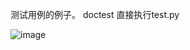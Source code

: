测试用例的例子。 doctest
直接执行test.py  


![image](https://user-images.githubusercontent.com/34801729/158338748-be59912e-f578-44dc-a57f-cd270b5cd2a4.png)

